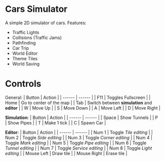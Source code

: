 # Cars Simulator
A simple 2D simulator of cars.
Features:
* Traffic Lights
* Collisions (Traffic Jams)
* Pathfinding
* Car Trip
* World Editor
* Theme Tiles
* World Saving

# Controls
General:
| Button | Action |
| ------ | ------ |
| F11 | Toggles Fullscreen |
| Home | Go to center of the map |
| Tab | Switch between **simulation** and **editor** |
| W | Move Up |
| S | Move Down |
| A | Move Left |
| D | Move Right |

**Simulation**:
| Button | Action |
| ------ | ------ |
| Space | Show Tunnels |
| P | Show Pipes |
| T | Make 1 tick |
| C | Spawn Car |

**Editor**:
| Button | Action |
| ------ | ------ |
| Num 1 | Toggle *Tile editing* |
| Num 2 | Toggle *Side editing* |
| Num 3 | Toggle *Corner editing* |
| Num 4 | Toggle *Mark editing* |
| Num 5 | Toggle *Pipe editing* |
| Num 6 | Toggle *Tunnel editing* |
| Num 7 | Toggle *Service editing* |
| Num 8 | Toggle *Light editing* |
| Mouse Left | Draw tile |
| Mouse Right | Erase tile |
